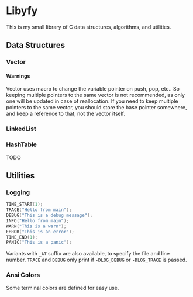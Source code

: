 # Libyfy

This is my small library of C data structures, algorithms, and utilities.

## Data Structures
### Vector

#### Warnings
Vector uses macro to change the variable pointer on push, pop, etc.. So keeping multiple pointers to the same vector is not recommended, as only one will be updated in case of reallocation. If you need to keep multiple pointers to the same vector, you should store the base pointer somewhere, and keep a reference to that, not the vector itself.

### LinkedList

### HashTable
TODO

## Utilities
### Logging
```c
TIME_START(1);
TRACE("Hello from main");
DEBUG("This is a debug message");
INFO("Hello from main");
WARN("This is a warn");
ERROR("This is an error");
TIME_END(1);
PANIC("This is a panic");
```
Variants with `_AT` suffix are also available, to specify the file and line number.
`TRACE` and `DEBUG` only print if `-DLOG_DEBUG` or `-DLOG_TRACE` is passed.

### Ansi Colors
Some terminal colors are defined for easy use.